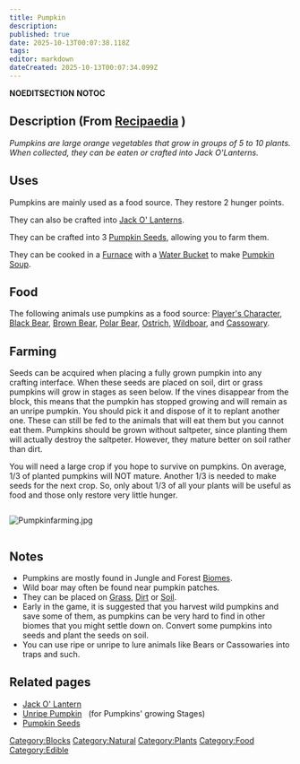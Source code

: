 ```yaml
---
title: Pumpkin
description: 
published: true
date: 2025-10-13T00:07:38.118Z
tags: 
editor: markdown
dateCreated: 2025-10-13T00:07:34.099Z
---
```


__NOEDITSECTION__ __NOTOC__

## Description (From [Recipaedia](.. "wikilink") )

*Pumpkins are large orange vegetables that grow in groups of 5 to 10
plants. When collected, they can be eaten or crafted into Jack
O'Lanterns.*

## Uses

Pumpkins are mainly used as a food source. They restore 2 hunger points.

They can also be crafted into [Jack O'
Lanterns](Jack_O'_Lantern "wikilink").

They can be crafted into 3 [Pumpkin Seeds](Pumpkin_Seeds.md "wikilink"),
allowing you to farm them.

They can be cooked in a [Furnace](Furnace "wikilink") with a [Water
Bucket](Water_Bucket "wikilink") to make [Pumpkin
Soup](Pumpkin_Soup.md "wikilink").

## Food

The following animals use pumpkins as a food source: [Player's
Character](Character "wikilink"), [Black Bear](Black_Bear "wikilink"),
[Brown Bear](Brown_Bear "wikilink"), [Polar
Bear](Polar_Bear "wikilink"), [Ostrich](Ostrich "wikilink"),
[Wildboar](Wildboar "wikilink"), and [Cassowary](Cassowary "wikilink").

## Farming

Seeds can be acquired when placing a fully grown pumpkin into any
crafting interface. When these seeds are placed on soil, dirt or grass
pumpkins will grow in stages as seen below. If the vines disappear from
the block, this means that the pumpkin has stopped growing and will
remain as an unripe pumpkin. You should pick it and dispose of it to
replant another one. These can still be fed to the animals that will eat
them but you cannot eat them. Pumpkins should be grown without
saltpeter, since planting them will actually destroy the saltpeter.
However, they mature better on soil rather than dirt. 

You will need a large crop if you hope to survive on pumpkins. On
average, 1/3 of planted pumpkins will NOT mature. Another 1/3 is needed
to make seeds for the next crop. So, only about 1/3 of all your plants
will be useful as food and those only restore very little hunger.

<div style="overflow:hidden">

![Pumpkinfarming.jpg](Pumpkinfarming.jpg "Pumpkinfarming.jpg")

</div>

## Notes

  - Pumpkins are mostly found in Jungle and
    Forest [Biomes](Biomes "wikilink").
  - Wild boar may often be found near pumpkin patches.
  - They can be placed
    on [Grass](../Terrain/Grass.md "wikilink"), [Dirt](../Terrain/Dirt.md "wikilink") or [Soil](soil "wikilink").
  - Early in the game, it is suggested that you harvest wild pumpkins
    and save some of them, as pumpkins can be very hard to find in other
    biomes that you might settle down on. Convert some pumpkins into
    seeds and plant the seeds on soil. 
  - You can use ripe or unripe to lure animals like Bears or Cassowaries
    into traps and such.  

## Related pages

  - [Jack O' Lantern](Jack_O'_Lantern "wikilink")
  - [Unripe Pumpkin](Unripe_Pumpkin "wikilink")   (for Pumpkins' growing
    Stages) 
  - [Pumpkin Seeds](Pumpkin_Seeds.md "wikilink")

[Category:Blocks](Category:Blocks "wikilink")
[Category:Natural](Category:Natural "wikilink")
[Category:Plants](Category:Plants "wikilink")
[Category:Food](Category:Food "wikilink")
[Category:Edible](Category:Edible "wikilink")